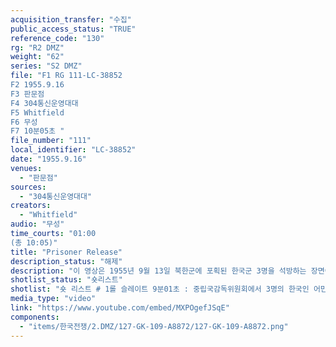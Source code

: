 ```yaml
---
acquisition_transfer: "수집"
public_access_status: "TRUE"
reference_code: "130"
rg: "R2 DMZ"
weight: "62"
series: "S2 DMZ"
file: "F1 RG 111-LC-38852
F2 1955.9.16
F3 판문점 
F4 304통신운영대대
F5 Whitfield
F6 무성 
F7 10분05초 "
file_number: "111"
local_identifier: "LC-38852"
date: "1955.9.16"
venues: 
  - "판문점"
sources: 
  - "304통신운영대대"
creators: 
  - "Whitfield"
audio: "무성"
time_courts: "01:00
(총 10:05)"
title: "Prisoner Release"
description_status: "해제"
description: "이 영상은 1955년 9월 13일 북한군에 포획된 한국군 3명을 석방하는 장면이다. 영상에 나오는 한국인3명의 ‘어민(Fishermen)’은 1953년 9월 15일 언론에서 한국군이라고 알려졌다(『동아일보』, 1955. 9.15). 신문에서 9월 13일 북한은 “간첩으로 포로된 한국군 3명을 석방하겠다”고 했다. 유엔군과 북한합동군사휴전위원단 비서회의에서 북한은 17일 판문점에서 한국군 3명을 유엔측에 인도하겠다고 했다. 이에 유엔군 측은 “한국군 3명이 무장간첩으로 북한에 파견되었다는 북한군측 비난을 부인했다”고한다. 북한 주장은 3명의 한국군이 7월 22일 간첩을 목적으로 다수의 북한어부들을 납치하기 위하여 2명의 무장간첩을 북한수역에 파견했다고 비난했다. 영상 설명에는 “141차 군사정전위원회 회의에서 3명의 어부가 북한에서 데려오고 있다.”라고 적고 있다. 아주 짧은 영상이지만 초기 판문점과 중립국감독위원회 주변을 보여주고 있다."
shotlist_status: "숏리스트"
shotlist: "숏 리스트 # 1롤 슬레이트 9분01초 : 중립국감독위원회에서 3명의 한국인 어민들이 내려고 오고 있다. 3명은 미 군 차량을 이용해 판문점을 떠나고 있다. 초기 판문점 모습이 보인다. 선유리 펠햄 기지에 도착한 3명은 한국군과 미군들 앞에서 기자회견을 하고 있다. "
media_type: "video"
link: "https://www.youtube.com/embed/MXPOgefJSqE"
components: 
  - "items/한국전쟁/2.DMZ/127-GK-109-A8872/127-GK-109-A8872.png"
---
```

